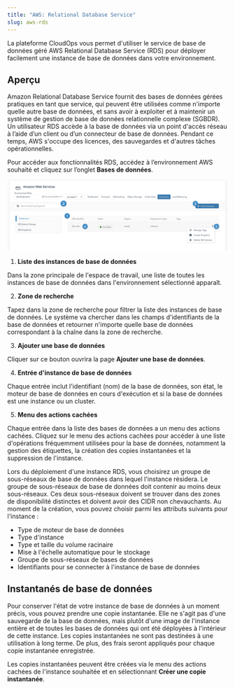 ```yaml
---
title: "AWS: Relational Database Service"
slug: aws-rds
---
```



La plateforme CloudOps vous permet d'utiliser le service de base de données géré AWS Relational Database Service (RDS) pour déployer facilement une instance de base de données dans votre environnement.

## Aperçu

Amazon Relational Database Service fournit des bases de données gérées pratiques en tant que service, qui peuvent être utilisées comme n'importe quelle autre base de données, et sans avoir à exploiter et à maintenir un système de gestion de base de données relationnelle complexe (SGBDR). Un utilisateur RDS accède à la base de données via un point d'accès réseau à l’aide d’un client ou d’un connecteur de base de données. Pendant ce temps, AWS s'occupe des licences, des sauvegardes et d'autres tâches opérationnelles.

Pour accéder aux fonctionnalités RDS, accédez à l’environnement AWS souhaité et cliquez sur l’onglet **Bases de données**.

![Capture d'écran de l'onglet Bases de données AWS, avec des points numérotés indiquant les fonctionnalités intéressantes](aws-rds-databases-list.png)

1. **Liste des instances de base de données**

Dans la zone principale de l'espace de travail, une liste de toutes les instances de base de données dans l'environnement sélectionné apparaît.

2. **Zone de recherche**

Tapez dans la zone de recherche pour filtrer la liste des instances de base de données. Le système va chercher dans les champs d'identifiants de la base de données et retourner n'importe quelle base de données correspondant à la chaîne dans la zone de recherche.

3. **Ajouter une base de données**

Cliquer sur ce bouton ouvrira la page **Ajouter une base de données**.

4. **Entrée d'instance de base de données**

Chaque entrée inclut l'identifiant \(nom\) de la base de données, son état, le moteur de base de données en cours d'exécution et si la base de données est une instance ou un cluster.

5. **Menu des actions cachées**

Chaque entrée dans la liste des bases de données a un menu des actions cachées. Cliquez sur le menu des actions cachées pour accéder à une liste d'opérations fréquemment utilisées pour la base de données, notamment la gestion des étiquettes, la création des copies instantanées et la suppression de l'instance.


Lors du déploiement d'une instance RDS, vous choisirez un groupe de sous-réseaux de base de données dans lequel l'instance résidera. Le groupe de sous-réseaux de base de données doit contenir au moins deux sous-réseaux. Ces deux sous-réseaux doivent se trouver dans des zones de disponibilité distinctes et doivent avoir des CIDR non chevauchants. Au moment de la création, vous pouvez choisir parmi les attributs suivants pour l'instance :

- Type de moteur de base de données
- Type d'instance
- Type et taille du volume racinaire
- Mise à l'échelle automatique pour le stockage
- Groupe de sous-réseaux de bases de données
- Identifiants pour se connecter à l'instance de base de données

## Instantanés de base de données

Pour conserver l'état de votre instance de base de données à un moment précis, vous pouvez prendre une copie instantanée. Elle ne s'agit pas d'une sauvegarde de la base de données, mais plutôt d'une image de l'instance entière et de toutes les bases de données qui ont été déployées à l'intérieur de cette instance. Les copies instantanées ne sont pas destinées à une utilisation à long terme. De plus, des frais seront appliqués pour chaque copie instantanée enregistrée.

Les copies instantanées peuvent être créées via le menu des actions cachées de l'instance souhaitée et en sélectionnant **Créer une copie instantanée**.

